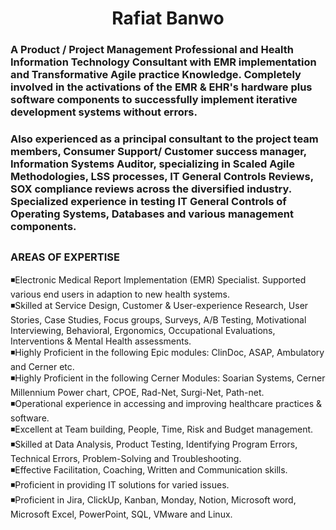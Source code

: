 <h1 align="center">Rafiat Banwo</h1>

<h3> A Product / Project Management Professional and Health Information Technology Consultant with EMR implementation and Transformative Agile practice Knowledge. Completely involved in the activations of the EMR & EHR's hardware plus software components to successfully implement iterative development systems without errors.</h3>
  


<h3> Also experienced as a principal consultant to the project team members, Consumer Support/ Customer success manager, Information Systems Auditor, specializing in Scaled Agile Methodologies, LSS processes, IT General Controls Reviews, SOX compliance reviews across the diversified industry. Specialized experience in testing IT General Controls of Operating Systems, Databases and various management components. </h3>

##



### AREAS OF EXPERTISE
◾Electronic Medical Report Implementation (EMR) Specialist. Supported various end users in adaption to new health systems. <br>
◾Skilled at Service Design, Customer & User-experience Research, User Stories, Case Studies, Focus groups, Surveys, A/B Testing, Motivational Interviewing, Behavioral,      Ergonomics, Occupational Evaluations, Interventions & Mental Health assessments.<br>
◾Highly Proficient in the following Epic modules: ClinDoc, ASAP, Ambulatory and Cerner etc.<br>
◾Highly Proficient in the following Cerner Modules: Soarian Systems, Cerner Millennium Power chart, CPOE, Rad-Net, Surgi-Net, Path-net.<br>
◾Operational experience in accessing and improving healthcare practices & software.<br>
◾Excellent at Team building, People, Time, Risk and Budget management.<br>
◾Skilled at Data Analysis, Product Testing, Identifying Program Errors, Technical Errors, Problem-Solving and Troubleshooting.<br>
◾Effective Facilitation, Coaching, Written and Communication skills.<br>
◾Proficient in providing IT solutions for varied issues.<br>
◾Proficient in Jira, ClickUp, Kanban, Monday, Notion, Microsoft word, Microsoft Excel, PowerPoint, SQL, VMware and Linux.<br>






































